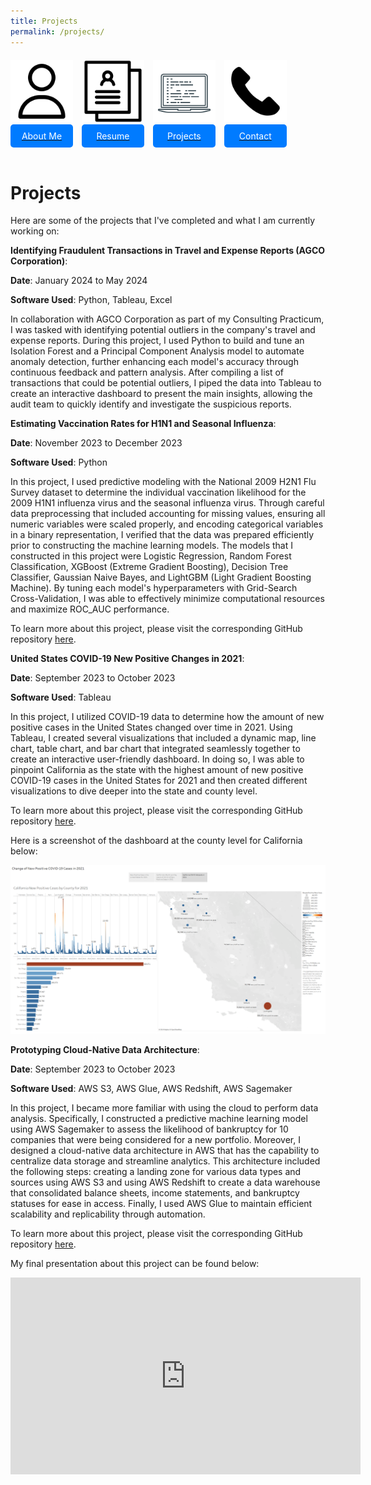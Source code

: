 ```yaml
---
title: Projects
permalink: /projects/
---
```


<div style="margin-top: 20px;">
    <a href="/about" style="display: inline-block; text-align: center; margin-right: 10px;">
        <img src="/assets/img/about_me.png" alt="About Me" style="width: 100px; height: 100px;"><br>
        <span style="display: block; background-color: #007bff; color: white; padding: 10px; border-radius: 5px;">About Me</span>
    </a>
    <a href="/resume" style="display: inline-block; text-align: center; margin-right: 10px;">
        <img src="/assets/img/resume.png" alt="Resume" style="width: 100px; height: 100px;"><br>
        <span style="display: block; background-color: #007bff; color: white; padding: 10px; border-radius: 5px;">Resume</span>
    </a>
    <a href="/projects" style="display: inline-block; text-align: center; margin-right: 10px;">
        <img src="/assets/img/projects.png" alt="Projects" style="width: 100px; height: 100px;"><br>
        <span style="display: block; background-color: #007bff; color: white; padding: 10px; border-radius: 5px;">Projects</span>
    </a>
    <a href="/contact" style="display: inline-block; text-align: center; margin-right: 10px;">
        <img src="/assets/img/contact.png" alt="Contact" style="width: 100px; height: 100px;"><br>
        <span style="display: block; background-color: #007bff; color: white; padding: 10px; border-radius: 5px;">Contact</span>
    </a>
</div>

<br>

# Projects

Here are some of the projects that I've completed and what I am currently working on:

**Identifying Fraudulent Transactions in Travel and Expense Reports (AGCO Corporation)**:

**Date**: January 2024 to May 2024

**Software Used**: Python, Tableau, Excel

In collaboration with AGCO Corporation as part of my Consulting Practicum, I was tasked with identifying potential outliers in the company's travel and expense reports. During this project, I used Python to build and tune an Isolation Forest and a Principal Component Analysis model to automate anomaly detection, further enhancing each model's accuracy through continuous feedback and pattern analysis. After compiling a list of transactions that could be potential outliers, I piped the data into Tableau to create an interactive dashboard to present the main insights, allowing the audit team to quickly identify and investigate the suspicious reports. 


**Estimating Vaccination Rates for H1N1 and Seasonal Influenza**:

**Date**: November 2023 to December 2023

**Software Used**: Python

In this project, I used predictive modeling with the National 2009 H2N1 Flu Survey dataset to determine the individual vaccination likelihood for the 2009 H1N1 influenza virus and the seasonal influenza virus. Through careful data preprocessing that included accounting for missing values, ensuring all numeric variables were scaled properly, and encoding categorical variables in a binary representation, I verified that the data was prepared efficiently prior to constructing the machine learning models. The models that I constructed in this project were Logistic Regression, Random Forest Classification, XGBoost (Extreme Gradient Boosting), Decision Tree Classifier, Gaussian Naive Bayes, and LightGBM (Light Gradient Boosting Machine). By tuning each model's hyperparameters with Grid-Search Cross-Validation, I was able to effectively minimize computational resources and maximize ROC_AUC performance.

To learn more about this project, please visit the corresponding GitHub repository [here](https://github.com/hakhan2000/Predict-Flu-Vaccination).

**United States COVID-19 New Positive Changes in 2021**:

**Date**: September 2023 to October 2023

**Software Used**: Tableau

In this project, I utilized COVID-19 data to determine how the amount of new positive cases in the United States changed over time in 2021. Using Tableau, I created several visualizations that included a dynamic map, line chart, table chart, and bar chart that integrated seamlessly together to create an interactive user-friendly dashboard. In doing so, I was able to pinpoint California as the state with the highest amount of new positive COVID-19 cases in the United States for 2021 and then created different visualizations to dive deeper into the state and county level.

To learn more about this project, please visit the corresponding GitHub repository [here](https://github.com/hakhan2000/COVID-CA-2021-Dashboard).

Here is a screenshot of the dashboard at the county level for California below:

![CA County Dashboard](/assets/img/CA-County-Dashboard.png)

**Prototyping Cloud-Native Data Architecture**:

**Date**: September 2023 to October 2023

**Software Used**: AWS S3, AWS Glue, AWS Redshift, AWS Sagemaker

In this project, I became more familiar with using the cloud to perform data analysis. Specifically, I constructed a predictive machine learning model using AWS Sagemaker to assess the likelihood of bankruptcy for 10 companies that were being considered for a new portfolio. Moreover, I designed a cloud-native data architecture in AWS that has the capability to centralize data storage and streamline analytics. This architecture included the following steps: creating a landing zone for various data types and sources using AWS S3 and using AWS Redshift to create a data warehouse that consolidated balance sheets, income statements, and bankruptcy statuses for ease in access. Finally, I used AWS Glue to maintain efficient scalability and replicability through automation.

To learn more about this project, please visit the corresponding GitHub repository [here](https://github.com/hakhan2000/Design-Cloud-Data-Architecture).

My final presentation about this project can be found below:

<iframe width="560" height="315" src="https://www.youtube.com/embed/GnT2lOavsAY" frameborder="0" allow="accelerometer; autoplay; clipboard-write; encrypted-media; gyroscope; picture-in-picture" allowfullscreen></iframe>
